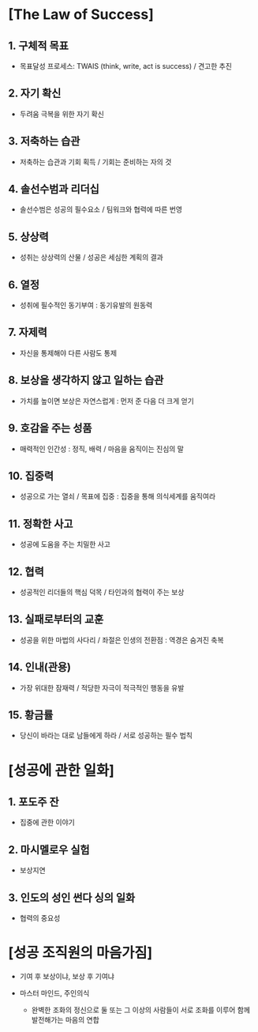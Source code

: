 # [The Law of Success]



## 1. 구체적 목표

- 목표달성 프로세스: TWAIS (think, write, act is success) / 견고한 추진

## 2. 자기 확신

- 두려움 극복을 위한 자기 확신

## 3. 저축하는 습관

- 저축하는 습관과 기회 획득 / 기회는 준비하는 자의 것

## 4. 솔선수범과 리더십

- 솔선수범은 성공의 필수요소 / 팀워크와 협력에 따른 번영

## 5. 상상력

- 성취는 상상력의 산물 / 성공은 세심한 계획의 결과

## 6. 열정

- 성취에 필수적인 동기부여 :  동기유발의 원동력

## 7. 자제력

- 자신을 통제해야 다른 사람도 통제

## 8. 보상을 생각하지 않고 일하는 습관

- 가치를 높이면 보상은 자연스럽게 : 먼저 준 다음 더 크게 얻기

## 9. 호감을 주는 성품

- 매력적인 인간성 :  정직, 배력 / 마음을 움직이는 진심의 말

## 10. 집중력

- 성공으로 가는 열쇠 / 목표에 집중 : 집중을 통해 의식세계를 움직여라

## 11. 정확한 사고

- 성공에 도움을 주는 치밀한 사고

## 12. 협력

- 성공적인 리더들의 핵심 덕목 / 타인과의 협력이 주는 보상

## 13. 실패로부터의 교훈

- 성공을 위한 마법의 사다리 /  좌절은 인생의 전환점 : 역경은 숨겨진 축복

## 14. 인내(관용)

- 가장 위대한 잠재력 /  적당한 자극이 적극적인 행동을 유발

## 15. 황금률

- 당신이 바라는 대로 남들에게 하라 / 서로 성공하는 필수 법칙



# [성공에 관한 일화]



## 1. 포도주 잔

- 집중에 관한 이야기

## 2. 마시멜로우 실험

- 보상지연

## 3. 인도의 성인 썬다 싱의 일화

- 협력의 중요성



# [성공 조직원의 마음가짐]

- 기여 후 보상이냐, 보상 후 기여냐

- 마스터 마인드, 주인의식
  - 완벽한 조화의 정신으로 둘 또는 그 이상의 사람들이 서로 조화를 이루어 함께 발전해가는 마음의 연합